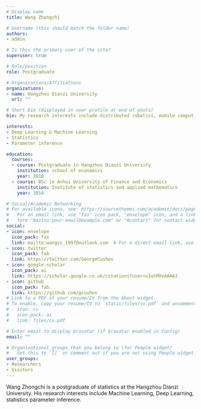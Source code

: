 ```yaml
---
# Display name
title: Wang Zhongchi

# Username (this should match the folder name)
authors:
- admin

# Is this the primary user of the site?
superuser: true

# Role/position
role: Postgraduate

# Organizations/Affiliations
organizations:
- name: Hangzhou Dianzi University
  url: ""

# Short bio (displayed in user profile at end of posts)
bio: My research interests include distributed robotics, mobile computing and programmable matter.

interests:
- Deep Learning & Machine Learning
- Statistics 
- Parameter inference

education:
  courses:
  - course: Postgraduate in Hangzhou Dianzi University
    institution: school of economics
    year: 2018
  - course: BSc in Anhui University of Finance and Economics
    institution: Institute of statistics and applied mathematics
    year: 2014

# Social/Academic Networking
# For available icons, see: https://sourcethemes.com/academic/docs/page-builder/#icons
#   For an email link, use "fas" icon pack, "envelope" icon, and a link in the
#   form "mailto:your-email@example.com" or "#contact" for contact widget.
social:
- icon: envelope
  icon_pack: fas
  link: mailto:wangzc_1997@outlook.com  # For a direct email link, use "mailto:test@example.org".
- icon: twitter
  icon_pack: fab
  link: https://twitter.com/GeorgeCushen
- icon: google-scholar
  icon_pack: ai
  link: https://scholar.google.co.uk/citations?user=sIwtMXoAAAAJ
- icon: github
  icon_pack: fab
  link: https://github.com/gcushen
# Link to a PDF of your resume/CV from the About widget.
# To enable, copy your resume/CV to `static/files/cv.pdf` and uncomment the lines below.
# - icon: cv
#   icon_pack: ai
#   link: files/cv.pdf

# Enter email to display Gravatar (if Gravatar enabled in Config)
email: ""

# Organizational groups that you belong to (for People widget)
#   Set this to `[]` or comment out if you are not using People widget.
user_groups:
- Researchers
- Visitors
---
```


Wang Zhongchi is a postgraduate of statistics at the Hangzhou Dianzi University. His research interests include Machine Learning, Deep Learning, statistics parameter inference. 

